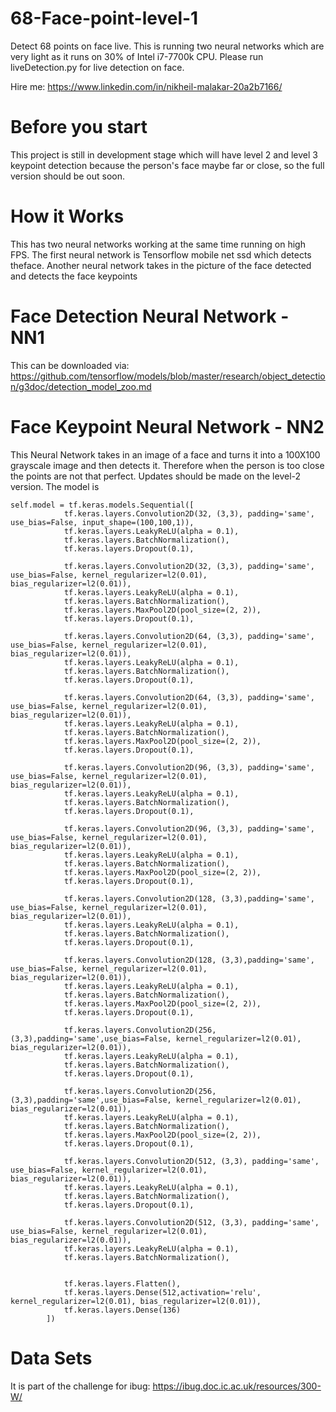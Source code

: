 # 68-Face-point-level-1
Detect 68 points on face live. This is running two neural networks which are very light as it runs on 30% of Intel i7-7700k CPU. Please run liveDetection.py for live detection on face.

Hire me: https://www.linkedin.com/in/nikheil-malakar-20a2b7166/

# Before you start
This project is still in development stage which will have level 2 and level 3 keypoint detection because the person's face maybe far or
close, so the full version should be out soon.

# How it Works
This has two neural networks working at the same time running on high FPS. The first neural network is Tensorflow mobile net ssd which detects theface.
Another neural network takes in the picture of the face detected and detects the face keypoints

# Face Detection Neural Network - NN1
This can be downloaded via: https://github.com/tensorflow/models/blob/master/research/object_detection/g3doc/detection_model_zoo.md

# Face Keypoint Neural Network - NN2
This Neural Network takes in an image of a face and turns it into a 100X100 grayscale image and then detects it. Therefore when the person is
too close the points are not that perfect. Updates should be made on the level-2 version. The model is

```
self.model = tf.keras.models.Sequential([
            tf.keras.layers.Convolution2D(32, (3,3), padding='same', use_bias=False, input_shape=(100,100,1)),
            tf.keras.layers.LeakyReLU(alpha = 0.1),
            tf.keras.layers.BatchNormalization(),
            tf.keras.layers.Dropout(0.1),
        
            tf.keras.layers.Convolution2D(32, (3,3), padding='same', use_bias=False, kernel_regularizer=l2(0.01), bias_regularizer=l2(0.01)),
            tf.keras.layers.LeakyReLU(alpha = 0.1),
            tf.keras.layers.BatchNormalization(),
            tf.keras.layers.MaxPool2D(pool_size=(2, 2)),
            tf.keras.layers.Dropout(0.1),
        
            tf.keras.layers.Convolution2D(64, (3,3), padding='same', use_bias=False, kernel_regularizer=l2(0.01), bias_regularizer=l2(0.01)),
            tf.keras.layers.LeakyReLU(alpha = 0.1),
            tf.keras.layers.BatchNormalization(),
            tf.keras.layers.Dropout(0.1),
        
            tf.keras.layers.Convolution2D(64, (3,3), padding='same', use_bias=False, kernel_regularizer=l2(0.01), bias_regularizer=l2(0.01)),
            tf.keras.layers.LeakyReLU(alpha = 0.1),
            tf.keras.layers.BatchNormalization(),
            tf.keras.layers.MaxPool2D(pool_size=(2, 2)),
            tf.keras.layers.Dropout(0.1),
        
            tf.keras.layers.Convolution2D(96, (3,3), padding='same', use_bias=False, kernel_regularizer=l2(0.01), bias_regularizer=l2(0.01)),
            tf.keras.layers.LeakyReLU(alpha = 0.1),
            tf.keras.layers.BatchNormalization(),
            tf.keras.layers.Dropout(0.1),
        
            tf.keras.layers.Convolution2D(96, (3,3), padding='same', use_bias=False, kernel_regularizer=l2(0.01), bias_regularizer=l2(0.01)),
            tf.keras.layers.LeakyReLU(alpha = 0.1),
            tf.keras.layers.BatchNormalization(),
            tf.keras.layers.MaxPool2D(pool_size=(2, 2)),
            tf.keras.layers.Dropout(0.1),
        
            tf.keras.layers.Convolution2D(128, (3,3),padding='same', use_bias=False, kernel_regularizer=l2(0.01), bias_regularizer=l2(0.01)),
            tf.keras.layers.LeakyReLU(alpha = 0.1),
            tf.keras.layers.BatchNormalization(),
            tf.keras.layers.Dropout(0.1),
        
            tf.keras.layers.Convolution2D(128, (3,3),padding='same', use_bias=False, kernel_regularizer=l2(0.01), bias_regularizer=l2(0.01)),
            tf.keras.layers.LeakyReLU(alpha = 0.1),
            tf.keras.layers.BatchNormalization(),
            tf.keras.layers.MaxPool2D(pool_size=(2, 2)),
            tf.keras.layers.Dropout(0.1),
        
            tf.keras.layers.Convolution2D(256, (3,3),padding='same',use_bias=False, kernel_regularizer=l2(0.01), bias_regularizer=l2(0.01)),
            tf.keras.layers.LeakyReLU(alpha = 0.1),
            tf.keras.layers.BatchNormalization(),
            tf.keras.layers.Dropout(0.1),
        
            tf.keras.layers.Convolution2D(256, (3,3),padding='same',use_bias=False, kernel_regularizer=l2(0.01), bias_regularizer=l2(0.01)),
            tf.keras.layers.LeakyReLU(alpha = 0.1),
            tf.keras.layers.BatchNormalization(),
            tf.keras.layers.MaxPool2D(pool_size=(2, 2)),
            tf.keras.layers.Dropout(0.1),
        
            tf.keras.layers.Convolution2D(512, (3,3), padding='same', use_bias=False, kernel_regularizer=l2(0.01), bias_regularizer=l2(0.01)),
            tf.keras.layers.LeakyReLU(alpha = 0.1),
            tf.keras.layers.BatchNormalization(),
            tf.keras.layers.Dropout(0.1),
        
            tf.keras.layers.Convolution2D(512, (3,3), padding='same', use_bias=False, kernel_regularizer=l2(0.01), bias_regularizer=l2(0.01)),
            tf.keras.layers.LeakyReLU(alpha = 0.1),
            tf.keras.layers.BatchNormalization(),
            
        
            tf.keras.layers.Flatten(),
            tf.keras.layers.Dense(512,activation='relu', kernel_regularizer=l2(0.01), bias_regularizer=l2(0.01)),
            tf.keras.layers.Dense(136)                           
        ])
```

# Data Sets
It is part of the challenge for ibug: https://ibug.doc.ic.ac.uk/resources/300-W/
